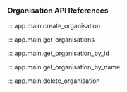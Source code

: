 ### Organisation API References

::: app.main.create_organisation

::: app.main.get_organisations

::: app.main.get_organisation_by_id

::: app.main.get_organisation_by_name

::: app.main.delete_organisation


